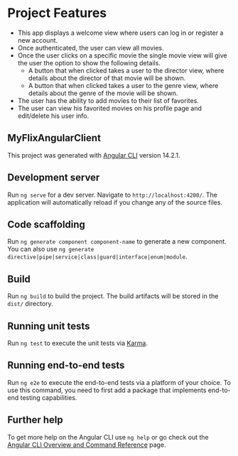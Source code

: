 # Project Features
- This app displays a welcome view where users can log in or register a new account.
- Once authenticated, the user can view all movies.
- Once the user clicks on a specific movie the single movie view will give the user the option to show the following details.
  - A button that when clicked takes a user to the director view, where details about the director of that movie will be shown.
  - A button that when clicked takes a user to the genre view, where details about the genre of the movie will be shown.
- The user has the ability to add movies to their list of favorites.
- The user can view his favorited movies on his profile page and edit/delete his user info.

## MyFlixAngularClient

This project was generated with [Angular CLI](https://github.com/angular/angular-cli) version 14.2.1.

## Development server

Run `ng serve` for a dev server. Navigate to `http://localhost:4200/`. The application will automatically reload if you change any of the source files.

## Code scaffolding

Run `ng generate component component-name` to generate a new component. You can also use `ng generate directive|pipe|service|class|guard|interface|enum|module`.

## Build

Run `ng build` to build the project. The build artifacts will be stored in the `dist/` directory.

## Running unit tests

Run `ng test` to execute the unit tests via [Karma](https://karma-runner.github.io).

## Running end-to-end tests

Run `ng e2e` to execute the end-to-end tests via a platform of your choice. To use this command, you need to first add a package that implements end-to-end testing capabilities.

## Further help

To get more help on the Angular CLI use `ng help` or go check out the [Angular CLI Overview and Command Reference](https://angular.io/cli) page.
